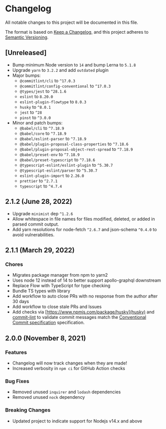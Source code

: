 # Changelog

All notable changes to this project will be documented in this file.

The format is based on [Keep a Changelog](https://keepachangelog.com/en/1.0.0/),
and this project adheres to [Semantic Versioning](https://semver.org/spec/v2.0.0.html).

## [Unreleased]

- Bump minimum Node version to `14` and bump Lerna to `5.1.8`
- Upgrade `yarn` to `3.2.2` and add `outdated` plugin
- Major bumps:
  - `@commitlint/cli` to `^17.0.3`
  - `@commitlint/config-conventional` to `^17.0.3`
  - `@types/jest` to `^28.1.6`
  - `eslint` to `8.20.0`
  - `eslint-plugin-flowtype` to `8.0.3`
  - `husky` to `^8.0.1`
  - `jest` to `^28`
  - `pinst` to `^3.0.0`
- Minor and patch bumps:
  - `@babel/cli` to `^7.18.9`
  - `@babel/core` to `^7.18.9`
  - `@babel/eslint-parser` to `^7.18.9`
  - `@babel/plugin-proposal-class-properties` to `^7.18.6`
  - `@babel/plugin-proposal-object-rest-spread` to `^7.18.9`
  - `@babel/preset-env` to `^7.18.9`
  - `@babel/preset-typescript` to `^7.18.6`
  - `@typescript-eslint/eslint-plugin` to `^5.30.7`
  - `@typescript-eslint/parser` to `^5.30.7`
  - `eslint-plugin-import` to `2.26.0`
  - `prettier` to `^2.7.1`
  - `typescript` to `^4.7.4`

## 2.1.2 (June 28, 2022)

- Upgrade `minimist` dep `^1.2.6`
- Allow whitespace in file names for files modified, deleted, or added in parsed commit output.
- Add yarn resolutions for node-fetch `^2.6.7` and json-schema `^0.4.0` to avoid vulnerabilities.

## 2.1.1 (March 29, 2022)

### Chores

- Migrates package manager from npm to yarn2
- Uses node 12 instead of 14 to better support apollo-graphql downstream
- Replace Flow with TypeScript for type checking
- Bundle TS types with library
- Add workflow to auto close PRs with no response from the author after 30 days
- Add workflow to close stale PRs and Issues
- Add checks via [https://www.npmjs.com/package/husky](husky) and [commit-lint](https://www.npmjs.com/package/@commitlint/cli) to validate commit messages match the [Conventional Commit specification](https://www.conventionalcommits.org/en/v1.0.0/) specification.

## 2.0.0 (November 8, 2021)

### Features

- Changelog will now track changes when they are made!
- Increased verbosity in `npm ci` for GitHub Action checks

### Bug Fixes

- Removed unused `inquirer` and `lodash` dependencies
- Removed unused `nock` dependency

### Breaking Changes

- Updated project to indicate support for Nodejs v14.x and above
